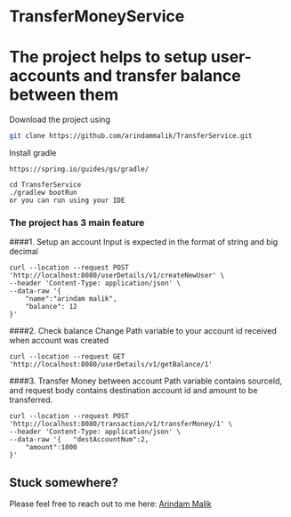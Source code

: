 # TransferMoneyService

# The project helps to setup user-accounts and transfer balance between them

Download the project using
```bash
git clone https://github.com/arindammalik/TransferService.git
```
Install gradle
```
https://spring.io/guides/gs/gradle/
```

```
cd TransferService
./gradlew bootRun 
or you can run using your IDE
```



### The project has 3 main feature
####1. Setup an account
Input is expected in the format of string and big decimal
```
curl --location --request POST 'http://localhost:8080/userDetails/v1/createNewUser' \
--header 'Content-Type: application/json' \
--data-raw '{
    "name":"arindam malik",
    "balance": 12
}'
```

####2. Check balance
Change Path variable to your account id received when account was created
```
curl --location --request GET 'http://localhost:8080/userDetails/v1/getBalance/1'
```

####3. Transfer Money between account
Path variable contains sourceId, and request body contains destination account id and amount to be transferred.
```
curl --location --request POST 'http://localhost:8080/transaction/v1/transferMoney/1' \
--header 'Content-Type: application/json' \
--data-raw '{	"destAccountNum":2,
	"amount":1000
}'
```


## Stuck somewhere?
Please feel free to reach out to me here:
[Arindam Malik](mailto:arindammalik96@gmail.com)
